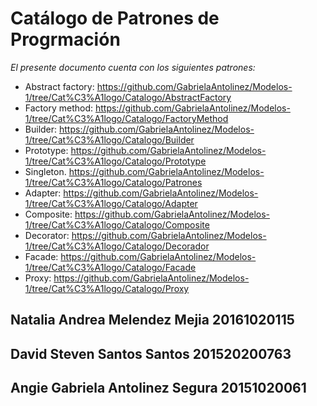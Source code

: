 
# Catálogo de Patrones de Progrmación
_El presente documento cuenta con los siguientes patrones:_
* Abstract factory: https://github.com/GabrielaAntolinez/Modelos-1/tree/Cat%C3%A1logo/Catalogo/AbstractFactory
* Factory method: https://github.com/GabrielaAntolinez/Modelos-1/tree/Cat%C3%A1logo/Catalogo/FactoryMethod
* Builder: https://github.com/GabrielaAntolinez/Modelos-1/tree/Cat%C3%A1logo/Catalogo/Builder
* Prototype: https://github.com/GabrielaAntolinez/Modelos-1/tree/Cat%C3%A1logo/Catalogo/Prototype 
* Singleton. https://github.com/GabrielaAntolinez/Modelos-1/tree/Cat%C3%A1logo/Catalogo/Patrones
* Adapter: https://github.com/GabrielaAntolinez/Modelos-1/tree/Cat%C3%A1logo/Catalogo/Adapter
* Composite: https://github.com/GabrielaAntolinez/Modelos-1/tree/Cat%C3%A1logo/Catalogo/Composite
* Decorator: https://github.com/GabrielaAntolinez/Modelos-1/tree/Cat%C3%A1logo/Catalogo/Decorador
* Facade: https://github.com/GabrielaAntolinez/Modelos-1/tree/Cat%C3%A1logo/Catalogo/Facade
* Proxy: https://github.com/GabrielaAntolinez/Modelos-1/tree/Cat%C3%A1logo/Catalogo/Proxy






## Natalia Andrea Melendez Mejia 20161020115


## David Steven Santos Santos 201520200763


## Angie Gabriela Antolinez Segura 20151020061
